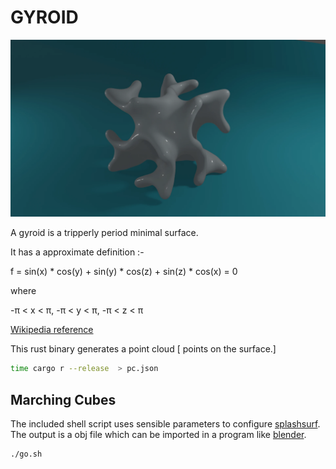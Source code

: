 # GYROID

![Gytoid](./images/gyroid.webp)

A gyroid is a tripperly period minimal surface.

It has a approximate definition :-

f  = sin(x) * cos(y) + sin(y) * cos(z) + sin(z) * cos(x) = 0

where

-π < x < π, -π < y < π, -π < z < π

[Wikipedia reference](https://en.wikipedia.org/wiki/Gyroid)

This rust binary generates a point cloud [ points on the surface.]

```bash
time cargo r --release  > pc.json
```

## Marching Cubes

The included shell script uses sensible parameters to configure [splashsurf](https://crates.io/crates/splashsurf/0.9.1). The output is a obj file which can be imported in a program like [blender](https://www.blender.org/).

```bash
./go.sh
```



